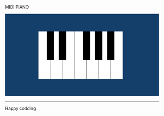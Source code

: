 
MIDI PIANO   
 
![Alt text](<Screenshot 2024-01-07 130135.png>)

------------------------------
Happy codding

